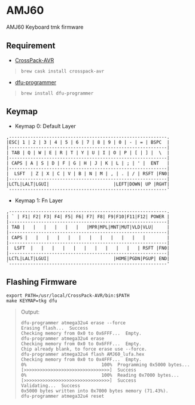 # AMJ60
AMJ60 Keyboard tmk firmware

## Requirement

* [CrossPack-AVR](https://www.obdev.at/products/crosspack/index.html)

> ` brew cask install crosspack-avr `

* [dfu-programmer](https://github.com/dfu-programmer/dfu-programmer)

> ` brew install dfu-programmer `


## Keymap

* Keymap 0: Default Layer

```
,-----------------------------------------------------------.
|ESC| 1 | 2 | 3 | 4 | 5 | 6 | 7 | 8 | 9 | 0 | - | = | BSPC  |
|-----------------------------------------------------------|
| TAB | Q | W | E | R | T | Y | U | I | O | P | [ | ] |  \  |
|-----------------------------------------------------------|
| CAPS | A | S | D | F | G | H | J | K | L | ; | ' |  ENT   |
|-----------------------------------------------------------|
|  LSFT  | Z | X | C | V | B | N | M | , | . | / | RSFT |FN0|
|-----------------------------------------------------------|
|LCTL|LALT|LGUI|                        |LEFT|DOWN| UP |RGHT|
`-----------------------------------------------------------'
```

* Keymap 1: Fn Layer

```
,-----------------------------------------------------------.
| ` | F1| F2| F3| F4| F5| F6| F7| F8| F9|F10|F11|F12| POWER |
|-----------------------------------------------------------|
| TAB |   |   |   |   |   |   |MPR|MPL|MNT|MUT|VLD|VLU|     |
|-----------------------------------------------------------|
| CAPS |   |   |   |   |   |   |   |   |   |   |   |        |
|-----------------------------------------------------------|
|  LSFT  |   |   |   |   |   |   |   |   |   |   | RSFT |FN0|
|-----------------------------------------------------------|
|LCTL|LALT|LGUI|                        |HOME|PGDN|PGUP| END|
`-----------------------------------------------------------'
```


## Flashing Firmware

```
export PATH=/usr/local/CrossPack-AVR/bin:$PATH
make KEYMAP=tkg dfu
```
> Output:
>
> ```
> dfu-programmer atmega32u4 erase --force
> Erasing flash...  Success
> Checking memory from 0x0 to 0x6FFF...  Empty.
> dfu-programmer atmega32u4 erase
> Checking memory from 0x0 to 0x6FFF...  Empty.
> Chip already blank, to force erase use --force.
> dfu-programmer atmega32u4 flash AMJ60_lufa.hex
> Checking memory from 0x0 to 0x4FFF...  Empty.
> 0%                            100%  Programming 0x5000 bytes...
> [>>>>>>>>>>>>>>>>>>>>>>>>>>>>>>>>]  Success
> 0%                            100%  Reading 0x7000 bytes...
> [>>>>>>>>>>>>>>>>>>>>>>>>>>>>>>>>]  Success
> Validating...  Success
> 0x5000 bytes written into 0x7000 bytes memory (71.43%).
> dfu-programmer atmega32u4 reset
> ```
